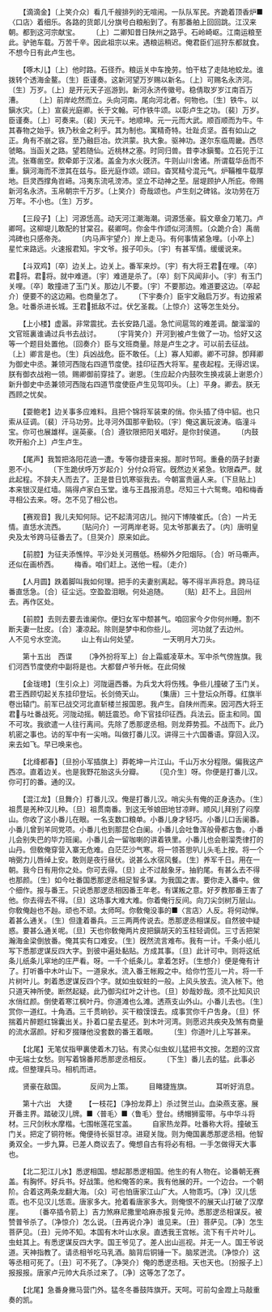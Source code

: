 <!-- { "loadSidebar": true } -->
　　【滴滴金】〔上笑介众〕看几千艘排列的无喧闹。一队队军民。齐跪着顶香炉■〈口店〉着细乐。各路的货郞儿分旗号白粮船到了。有那番舶上回回跳。江汉来朝。都到这河宗献宝。 
　　〔上〕二卿知昔日陕州之路乎。石岭崎岖。江南运粮至此。驴驰车载。万苦千辛。因此祖宗以来。遇粮运稍迟。俺君臣们巡狩东都就食。不想今日有此卢生也。 

　　【啄木儿】〔上〕他时路。石径乔。粮运关中车挽劳。怕干枯了走陆地蛟龙。谁拨转个透海金鳌。〔生〕臣谨奏。这新河望万岁赐以新名。〔上〕可赐名永济河。〔生〕万岁。〔上〕是开元天子巡游到。新河永济传徽号。稳倩取岁岁江南百万漕。 
　　〔上〕前岸屹然而立。头向河南。尾向河北者。何物也。〔生〕铁牛。以鎭水灾。〔上〕宣裴光庭卿。长于文翰。可作铁牛颂。以彰卢生之功。〔裴〕万岁。臣谨奏。〔上〕可奏来。〔裴〕天元干。地顺坤。元一元而大武。顺百顺而为牛。牛其春物之始乎。铁乃秋金之利乎。其为制也。寓精奇特。壮趾贞坚。首有如山之正。角有不崩之容。至乃融巨冶。炊洪蒙。执大象。驱神功。遂尔东临周畿。西尽虢略。当函关之路。望若随仙。近桃林之塞。时同归兽。昔李冰鎭蜀。立石兕于江流。张骞凿空。飮牵郞于汉渚。盖金为水火旣济。牛则山川舍诸。所谓载华岳而不重。鎭河海而不泄其在兹与。臣光庭作颂。颂曰。杳冥精兮混元气。炉鞴椎牛载厚地。巨灵西撑角岧崹。冯夷东流吼滂沛。坚立不动神之至。层堤顾护人所庇。帝赐新河名永济。玉帛朝宗千万岁。〔上笑介〕奇哉颂也。卢生刻之碑铭。汝功劳在万万年。不小也。〔生〕万岁。 

　　【三段子】〔上〕河源恁高。动天河江潮海潮。词源恁豪。翦文章金刀笔刀。卢卿呵。这柳堤儿敢配的甘棠召。裴卿呵。你金牛作颂似河淸照。〔众跪介合〕禹凿鸿碑也只感帝尧。 
　　〔内马声宇望介〕岸上走马。有何事情紧急哩。〔小卒上〕星忙来路远。火速报君知。宇文爷。报子叩头。〔宇〕有甚军情。缓缓说来。 

　　【斗双鸡】〔卒〕边关上。边关上。番军来炒。〔宇〕有大将王君在哩。〔卒〕君将。君将。就中难道。〔宇〕难道是杀了。〔卒〕刻下风闻非小。〔宇〕有玉门关哩。〔卒〕敢撞进了玉门关。那边儿不要。〔宇〕不要那边。难道要这边。〔卒起介〕便要不的这边厢。也商量怎了。 
　　〔下宇奏介〕臣宇文融启万岁。有边报紧急。吐番杀进长城。王君抵敌不过。伏乞圣裁。〔上惊介〕这等怎生处分。 

　　【上小楼】虚嚣。非常震扰。去长安路几遥。急忙间扈驾的难差调。酸溜溜的文官班裏谁诵过兵书去战讨。 
　　〔宇背笑介〕开河到被卢生做了一功。恰好又这等一个题目处置他。〔回奏介〕臣与文班商量。除是卢生之才。可以前去征战。〔上〕卿言是也。〔生〕兵凶战危。臣不敢任。〔上〕寡人知卿。卿不可辞。卽拜卿为御史中丞。兼领河西陇右四道节度使。挂印征西大将军。星夜起程。无得迟误。朕有御衣战袍一领。赐卿御前穿挂了。谢恩。〔生应起介内鼓吹生换戎装上谢恩介〕新升御史中丞兼领河西陇右四道节度使臣卢生见驾叩头。〔上〕平身。卿去。朕无西顾之忧矣。 

　　【耍鲍老】边关事多应难料。且把个锦将军装束的俏。你头插了侍中貂。也只索从征调。〔裴〕汗马功劳。比寻河外国那辛勤较。〔宇〕俺这裏玩波涛。临潼斗宝。你可也展雄样。逞英豪。〔合〕遵钦限把阳关唱好。是你封侯道。 
　　〔内鼓吹开船介上〕卢生卢生。 

　　【尾声】我暂把洛阳花遶一遭。专等你捷音来报。那时节呵。重叠的荫子封妻恩不小。 
　　〔下生跪伏呼万岁起介〕分付众将官。旣然边关紧急。钦限森严。就此起程。不辞夫人而去了。正是昔日饥寒驱我去。今朝富贵逼人来。〔下旦贴上〕本来银汉是红墙。隔得卢家白玉堂。谁与王昌报消息。尽知三十六鸳鸯。咱和梅香寻相公去来。呀。怎不见了相公也。 

　　【赛观音】我儿夫知何际。记不起淸河店儿。抛闪下博陵崔氏。〔合〕一片无情。直恁水流西。 
　　〔贴问介〕一河两岸老哥。见太爷那裏去了。〔内〕唐明皇央及太爷跨马征番去了。〔旦哭介〕原来如此。 

　　【前腔】为征夫添憔悴。平沙处关河鴈低。杨柳外夕阳烟际。〔合〕听马嘶声。还似在画桥西。 
　　梅香。咱们赶上。送他一程。〔走介〕 

　　【人月圆】跌着脚叫我如何理。把手的夫妻别离起。等不得半声将息。跨马征番直恁急。〔合〕征尘远。空盈盈泪眼。何处追随。 
　　〔贴〕赶不上。且回州去。再作区处。 

　　【前腔】去则去要去谁阑你。便妇女军中颓甚气。咱回家今夕你何州睡。割不断夫妻一肚皮。〔合〕凄凉起。除则是梦中和你些儿。 
　　河功就了去边州。　　　　人不见兮水空流。 
　　山上有山何处望。　　　　一天明月大刀头。 

　　第十五出　西谍 
　　〔净外扮将军上〕台上霜威凌草木。军中杀气傍旌旗。我们河西节度使府中副将是也。大都督卢爷升帐。在此伺候 

　　【金珑璁】〔生引众上〕河陇逼西番。为兵戈大将伤残。争些儿撞破了玉门关。君王西顾切起关东挂印登坛。长剑倚天山。 
　　〔集唐〕三十登坛众所尊。红旗半卷出辕门。前军已战交河北直斩楼兰报国恩。我卢生。自陕州而来。因河西大将王君与吐番战死。河陇动摇。朝廷震恐。命下官挂印征西。兵法云。臣主和同。国不可攻。我欲遣一人往行离间。先除了悉那逻丞相。则龙莽势孤。不战而下。此乃机密之事也。访的军中有一尖哨。叫做打番儿汉。讲得三十六国番语。穿回入汉。来去如飞。早已唤来也。 

　　【北绛都春】〔旦扮小军插旗上〕莽乾坤一片江山。千山万水分程限。偏我这产西凉。直着边关。也是我野花胎这头分瓣。 
　　〔见介生〕呀。你便是打番儿汉。你可打的番。通的汉。 

　　【混江龙】〔旦舞介〕打番儿汉。俺是打番儿汉。哨尖头有俺的正身迭办。〔生〕祖贯是羌种汉儿种。〔旦〕祖贯南番。到这无爷娘田地甘凉畔。顺风儿拜别了闷摩山。你收了这小番儿在眼。一名支数口粮单。小番儿身才轻巧。小番儿口舌阑番。小番儿曾到羊同党项。小番儿也到那昆仑白阑。小番儿会吐鲁浑般骨都古鲁。小番儿会别失巴的毕力班阑。小番儿会一留咖喇的讲着铁里。小番儿也会剔溜秃律打的山丹。但敎俺穿营入寨无危难。白茫茫沙气寒。将一领荅思叭儿头毛上按。将一个哨弼力儿唇绰上安。敢则是夜行昼伏。说甚么水宿风餐。〔生〕养军千日。用在一朝。我今日有用你之处。你可去得。〔旦〕止不过敲象牙。抽豹尾。有甚么去不得也那颜。〔生〕如今吐番国悉那逻丞相足智多谋。为我国之害。要你走入番中。做个细作。报与番王。只说悉那逻丞相因番王年老。有谋叛之意。好歹教那番王害了他。你去得去不得。〔旦〕这场事大难大难。你着俺行反间。向刀尖剑树万层山。你敎俺赸也不赸。顽也不顽。太师呵。你敎俺没事的■〈言店〉人反。将何动惮。着甚么通关。〔生〕但逢着番兵。三三两两传说去。悉那逻丞相谋反。自然彼中疑惑。要甚么通关呢。〔旦〕天也你敎俺两片皮把鎭胡天的玉柱轻调侃。三寸舌把架瀚海金梁倒放番。俺其实有口难安。〔生〕旣然流言难布。我有一计。千条小纸儿写下悉那逻谋反四大字。到彼中遍处黏贴。方成其事。〔旦〕此计可中。则将这纸条儿纸条儿窣地的庄严看。呀。一千个纸条儿。拿着怎好。〔生想介〕便是俺有计了。打听番中木叶山下。一道泉水。流入番王帐殿之中。给你竹签儿一片。将一千片树叶儿。刺着悉逻谋反四个字。就如虫蚁蛀的一般。上风头放去。流入帐下。他只道天神所使。断然起疑。此乃御沟红叶之计也。〔旦〕妙哉妙哉。须不比知风识水俏红颜。倒使着寒江枫叶丹。你道滩也么滩。透燕支山外山。小番儿去也。〔生〕赏你一道红。十角酒。三千贯晌钞。买干粮馍馍去。成事赏你千户吿身。〔旦〕怀揣着片醉题红锦囊出关。扑着口星去星还。到木叶河湾。则愿迟共疾央及煞有商量的流水潺颜。好和歹掇赚他没套数的番王着眼。 
　　〔生〕你道叶儿上写甚来。 

　　【北尾】无笔仗指甲裏使着木刀钻。有灵心似虫蚁儿猛把书文按。怎题的汉宫中无端士女愁。则写着锦番邦悉那逻丞相反。 
　　〔下生〕番儿去的猛。此事必成。但整理兵马。相机而进。 

　　贤豪在敌国。　　　　反间为上策。 
　　目睹捷旌旗。　　　　耳听好消息。 

　　第十六出　大捷 
　　【一枝花】〔净扮龙莽上〕杀过贺兰山。血染燕支塞。展开番主界。踏破汉儿牌。■〈普毛〉■〈鲁毛〉登台。绣帽狮蛮带。与中华斗将材。三尺剑秋水摩楷。七围帐莲花宝盖。 
　　自家热龙莽。吐番称大将。撞破玉门关。把定了铜符帐。俺便待长驱甘凉。进窥关陇。则为俺国裏悉那逻丞相。他智勇双全。一步九算。已差人商议去了。俺想自古有将必有相。一手怎做得天大事也。 

　　【北二犯江儿水】悉逻相国。想起那悉逻相国。他生的有人物在。论番朝无赛盖。有胸怀。好兵书。好战策。他和俺答的来。我有他展的开。一个边台。一个朝阶。合着这两条龙翻大海。〔众〕可也怕唐家江山广大。人物乖巧。〔净〕汉儿恁乖。也不见汉儿恁乖。唐家多大。抢着看唐家多大。则俺恨不的展天山打破了汉摩崖。 
　　〔番卒插令箭上〕吉力煞麻尼撒里哈麻赤报复元帅。悉那逻丞相谋反。被赞普爷杀了。〔净惊介〕怎么说。〔丑再说介净〕谁见来。〔丑〕菩萨见。〔净〕怎生菩萨见。〔丑〕元帅不知。本国有木叶山水泉。直透我王宫帐。流下有千片叶儿。虫蛀其上。有悉逻谋反四大字。国王爷见了。差人出山巡视。并无一人。国王爷说道。天神指教了。请丞相爷吃马乳酒。脑背后铜锤一下。脑浆迸流。〔净惊介〕这等丞相可死了。〔丑〕可不死了。〔净哭介〕俺的悉逻丞相。天也天也。〔扮报子上〕报报报。唐家卢元帅大兵杀过来了。〔净〕这等怎了怎了。 

　　【北尾】急番身撇马营门外。猛冬冬番鼓阵旗开。天呵。可前勾金蹬上马敲重奏的凯。 

